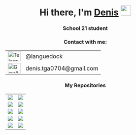 <!-- Приветствие -->
<h1 align="center">Hi there, I'm <a href="https://github.com/Gearhead-Brandon" target="_blank">Denis</a>
<img src="https://github.com/blackcater/blackcater/raw/main/images/Hi.gif" height="32"/></h1>
<h3 align="center">School 21 student</h3>

<!-- Контакты -->
<div align="center">
  <h3>Contact with me:</h3>
  <table>
    <tr>
      <td>
        <a href="https://t.me/languedock" target="_blank" style="text-decoration: none;">
          <img src="https://upload.wikimedia.org/wikipedia/commons/thumb/8/82/Telegram_logo.svg/1200px-Telegram_logo.svg.png" alt="Telegram logo" width="40" height="32">
        </a>
      </td>
      <td>
        <a href="https://t.me/languedock" target="_blank" style="text-decoration: none;">
          <span style="font-size: 18px; vertical-align: middle;">@languedock</span>
        </a>
      </td>
    </tr>
      <td>
        <a href="mailto:gabilov1997@gmail.com" style="text-decoration: none;">
          <img src="https://logo-base.com/logo/gmail_logo_icon.png" alt="Gmail logo" width="40" height="32">
        </a>
      </td>
      <td>
        <a href="mailto:denis.tga0704@gmail.com" style="text-decoration: none;">
          <span style="font-size: 18px; vertical-align: middle;">denis.tga0704@gmail.com</span>
        </a>
      </td>
    </tr>
  </table>
</div>

<!-- Языки и инструменты -->
<!-- <p align="center">
  <h3 align="center">Languages and Tools</h3>
  <p>
    <a href="https://www.cprogramming.com/">
      <img src="https://img.shields.io/badge/C-%2300599C.svg?style=for-the-badge&logo=c&logoColor=white" />
    </a>
    <a href="https://www.cplusplus.com/">
      <img src="https://img.shields.io/badge/C%2B%2B-00599C?style=for-the-badge&logo=c%2B%2B&logoColor=white" />
    </a>
    <a href="https://www.gnu.org/software/bash/">
      <img src="https://img.shields.io/badge/Bash-%234EAA25.svg?style=for-the-badge&logo=gnu-bash&logoColor=white" />
    </a>
    <a href="https://www.postgresql.org/">
      <img src="https://img.shields.io/badge/PostgreSQL-%23316192.svg?style=for-the-badge&logo=postgresql&logoColor=white" />
    </a>
    <a href="https://www.qt.io/">
      <img src="https://img.shields.io/badge/Qt-%23217346.svg?style=for-the-badge&logo=Qt&logoColor=white" />
    </a>
    <a href="https://cmake.org/">
      <img src="https://img.shields.io/badge/CMake-%23008FBA.svg?style=for-the-badge&logo=cmake&logoColor=white" />
    </a>
    <a href="https://www.linux.org/">
      <img src="https://img.shields.io/badge/Linux-FCC624?style=for-the-badge&logo=linux&logoColor=black" />
    </a>
    <a href="https://github.com/features/actions">
      <img src="https://img.shields.io/badge/CICD-2088FF?style=for-the-badge&logo=github-actions&logoColor=white" />
    </a>
    <a href="https://grafana.com/">
      <img src="https://img.shields.io/badge/Grafana-%23F46800.svg?style=for-the-badge&logo=grafana&logoColor=white" />
    </a>
    <a href="https://prometheus.io/">
      <img src="https://img.shields.io/badge/Prometheus-E6522C?style=for-the-badge&logo=Prometheus&logoColor=white" />
    </a>
    <a href="https://www.docker.com/">
      <img src="https://img.shields.io/badge/Docker-%230db7ed.svg?style=for-the-badge&logo=docker&logoColor=white" />
    </a>
  </p>
</p> -->

<!-- Статистика -->
<!-- <p align="center">
  <h3 align="center"></h3>
  <table>
    <tr>
      <td align="center">
          <img height="200" src="https://github-readme-stats.vercel.app/api/top-langs?username=Gearhead-Brandon&layout=compact&langs_count=12&card_width=580&theme=algolia" />
        </a>
      </td>
    </tr>
  </table>
</p> -->

<!-- Репозитории -->
<p align="center">
  <h3 align="center">My Repositories</h3>
  <table>
    <tr>
      <td align="center">
        <a href="https://github.com/Gearhead-Brandon/JAVA_Tic_Tac_Toe_Spring_Boot_Simple">
          <img src="https://github-readme-stats.vercel.app/api/pin/?username=Gearhead-Brandon&repo=JAVA_Tic_Tac_Toe_Spring_Boot_Simple&theme=algolia" />
        </a>
      </td>
       <td align="center">
        <a href="https://github.com/Gearhead-Brandon/JAVA_Tic_Tac_Toe_Spring_Boot_Security">
          <img src="https://github-readme-stats.vercel.app/api/pin/?username=Gearhead-Brandon&repo=JAVA_Tic_Tac_Toe_Spring_Boot_Security&theme=algolia" />
        </a>
      </td>
    </tr>
    <tr>
      <td align="center">
        <a href="https://github.com/Gearhead-Brandon/JAVA_Rogue">
          <img src="https://github-readme-stats.vercel.app/api/pin/?username=Gearhead-Brandon&repo=JAVA_Rogue&theme=algolia" />
        </a>
      </td>
      <td align="center">
        <a href="https://github.com/Gearhead-Brandon/S21_3DViewer_v2.0">
          <img src="https://github-readme-stats.vercel.app/api/pin/?username=Gearhead-Brandon&repo=S21_3DViewer_v2.0&theme=algolia" />
        </a>
    </tr>
    <tr>
      <td align="center">
        <a href="https://github.com/Gearhead-Brandon/S21_Containers">
          <img src="https://github-readme-stats.vercel.app/api/pin/?username=Gearhead-Brandon&repo=S21_Containers&theme=algolia" />
        </a>
      </td>
      </td>
       <td align="center">
        <a href="https://github.com/Gearhead-Brandon/S21_BrickGame_v2.0">
          <img src="https://github-readme-stats.vercel.app/api/pin/?username=Gearhead-Brandon&repo=S21_BrickGame_v2.0&theme=algolia" />
        </a>
      </td>
    </tr>
    <tr>
      <td align="center">
        <a href="https://github.com/Gearhead-Brandon/CPP_Maze">
          <img src="https://github-readme-stats.vercel.app/api/pin/?username=Gearhead-Brandon&repo=CPP_Maze&theme=algolia" />
        </a>
      </td>
      <td align="center">
        <a href="https://github.com/Gearhead-Brandon/s21_decimal">
          <img src="https://github-readme-stats.vercel.app/api/pin/?username=Gearhead-Brandon&repo=s21_decimal&theme=algolia" />
        </a>
      </td>
    </tr>
    <tr>
      <td align="center">
        <a href="https://github.com/Gearhead-Brandon/S21_CICD">
          <img src="https://github-readme-stats.vercel.app/api/pin/?username=Gearhead-Brandon&repo=S21_CICD&theme=algolia" />
        </a>
      </td>
      <td align="center">
        <a href="https://github.com/Gearhead-Brandon/S21_SmartCalc_v1.0">
          <img src="https://github-readme-stats.vercel.app/api/pin/?username=Gearhead-Brandon&repo=S21_SmartCalc_v1.0&theme=algolia" />
        </a>
      </td>
    </tr>
  </table>
</p>